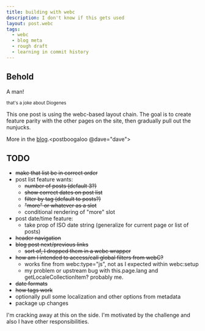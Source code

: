 ```yaml
---
title: building with webc
description: I don't know if this gets used
layout: post.webc
tags:
  - webc
  - blog meta
  - rough draft
  - learning in commit history
---
```


## Behold

A man!

<small>that's a joke about Diogenes</small>

This one post is using the webc-based layout chain. The goal is to create feature parity with the other pages on the site, then gradually pull out the nunjucks.

<postlist items="2" tag="posts">More in the <a href="/blog">blog</a>.</postlist><postboogaloo @dave="dave"></postboogaloo>

## TODO

- <del>make that list be in correct order</del>
- post list feature wants:
  - <del>number of posts (default 3?)</del>
  - <del>show correct dates on post list</del>
  - <del>filter by tag (default to posts?)</del>
  - <del>"more" or whatever as a slot</del>
  - conditional rendering of "more" slot
- post date/time feature:
  - take prop of ISO date string (generalize for current page or list of posts)
- <del>header navigation</del>
- <del>blog post next/previous links</del>
  - <del>sort of, I dropped them in a webc wrapper</del>
- <del>how am I intended to access/call global filters from webC?</del>
  - works fine from webc:type="js", not as I expected within webc:setup
  - my problem or upstream bug with this.page.lang and getLocaleCollectionItem? probably me.
- <del>date formats<del>
- <del>how tags work</del>
- optionally pull some localization and other options from metadata
- package up changes

I'm cracking away at this on the side. I'm motivated by the challenge and also I have other responsibilities.
